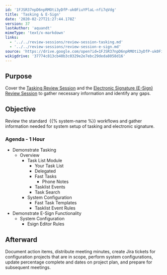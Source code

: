 ```yaml
---
id: '1FJSR37npD6npRMOti3yDfP-uk0FiuYPlaL-nfi7qVdg'
title: 'Tasking & E-Sign'
date: '2020-02-27T21:27:44.178Z'
version: 37
lastAuthor: 'aquandt'
mimeType: 'text/x-markdown'
links:
  - '../../review-sessions/review-session-tasking.md'
  - '../../review-sessions/review-session-e-sign.md'
source: 'https://drive.google.com/open?id=1FJSR37npD6npRMOti3yDfP-uk0FiuYPlaL-nfi7qVdg'
wikigdrive: '37774c813cb40b3c0329e2e7ebc29deda8058d16'
---
```

## Purpose

Cover the [Tasking Review Session](../../review-sessions/review-session-tasking.md) and the [Electronic Signature (E-Sign) Review Session](../../review-sessions/review-session-e-sign.md) to gather necessary information and identify any gaps.

## Objective

Review the standard  {{% system-name %}} workflows and gather information needed for system setup of tasking and electronic signature.

### Agenda - 1 Hour

* Demonstrate Tasking
    * Overview
        * Task List Module
            * Your Task List
            * Delegated
            * Fast Tasks
                * Phone Notes
            * Tasklist Events
            * Task Search
        * System Configuration
            * Fast Task Templates
            * Tasklist Event Rules
* Demonstrate E-Sign Functionality
    * System Configuration
        * Esign Editor Rules

## Afterward

Document action items, distribute meeting minutes, create Jira tickets for configuration projects that are in scope, perform system configurations, update percentage complete and dates on project plan, and prepare for subsequent meetings.
